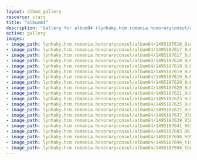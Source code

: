 ```yaml
---
layout: album_gallery
resource: stars
title: "album84"
description: "Gallery for album84 (lynhaky.hcm.romania.honoraryconsul/album84)"
active: gallery
images:
- image_path: lynhaky.hcm.romania.honoraryconsul/album84/1495187616_0zdjo.jpg
- image_path: lynhaky.hcm.romania.honoraryconsul/album84/1495187617_8u9a5049.jpg
- image_path: lynhaky.hcm.romania.honoraryconsul/album84/1495187617_8u9a5050.jpg
- image_path: lynhaky.hcm.romania.honoraryconsul/album84/1495187618_8u9a5087.jpg
- image_path: lynhaky.hcm.romania.honoraryconsul/album84/1495187618_8u9a5095.jpg
- image_path: lynhaky.hcm.romania.honoraryconsul/album84/1495187619_8u9a5098.jpg
- image_path: lynhaky.hcm.romania.honoraryconsul/album84/1495187619_8u9a5102.jpg
- image_path: lynhaky.hcm.romania.honoraryconsul/album84/1495187620_8u9a5105.jpg
- image_path: lynhaky.hcm.romania.honoraryconsul/album84/1495187620_8u9a5115.jpg
- image_path: lynhaky.hcm.romania.honoraryconsul/album84/1495187621_8u9a5117.jpg
- image_path: lynhaky.hcm.romania.honoraryconsul/album84/1495187623_8u9a5124.jpg
- image_path: lynhaky.hcm.romania.honoraryconsul/album84/1495187625_8u9a5129.jpg
- image_path: lynhaky.hcm.romania.honoraryconsul/album84/1495187627_8u9a5130.jpg
- image_path: lynhaky.hcm.romania.honoraryconsul/album84/1495187637_05870.jpg
- image_path: lynhaky.hcm.romania.honoraryconsul/album84/1495187639_05873.jpg
- image_path: lynhaky.hcm.romania.honoraryconsul/album84/1495187641_06251.jpg
- image_path: lynhaky.hcm.romania.honoraryconsul/album84/1495187693_06739.jpg
- image_path: lynhaky.hcm.romania.honoraryconsul/album84/1495187694_h99dw.jpg
- image_path: lynhaky.hcm.romania.honoraryconsul/album84/1495187694_t1yau.jpg
- image_path: lynhaky.hcm.romania.honoraryconsul/album84/1495187694_tb8sj.jpg
---
```


